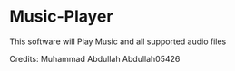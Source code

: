 # Music-Player
This software will Play Music and all supported audio files

Credits:
  Muhammad Abdullah
  Abdullah05426
